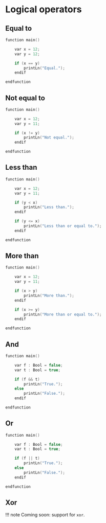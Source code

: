 <h1>Logical operators</h1>

## Equal to 

``` c++
function main()

	var x = 12;
	var y = 12;

	if (x == y)
	 	printLn("Equal.");
	endif

endfunction
```

## Not equal to 

``` c++
function main()

	var x = 12;
	var y = 11;

	if (x != y)
	 	printLn("Not equal.");
	endif

endfunction
```

## Less than

``` c++
function main()

	var x = 12;
	var y = 11;

	if (y < x)
	 	printLn("Less than.");
	endif

	if (y <= x)
		printLn("Less than or equal to.");
	endif

endfunction
```

## More than 

``` c++
function main()

	var x = 12;
	var y = 11;

	if (x > y)
	 	printLn("More than.");
	endif

	if (x >= y)
		printLn("More than or equal to.");
	endif

endfunction
```

## And 

``` c++
function main()

	var f : Bool = false;
	var t : Bool = true;

	if (f && t)
	 	printLn("True.");
	else
		printLn("False.");
	endif

endfunction
``` 



## Or

``` c++
function main()

	var f : Bool = false;
	var t : Bool = true;

	if (f || t)
	 	printLn("True.");
	else
		printLn("False.");
	endif

endfunction
```


## Xor

!!! note
	Coming soon: support for `xor`.




<br/>